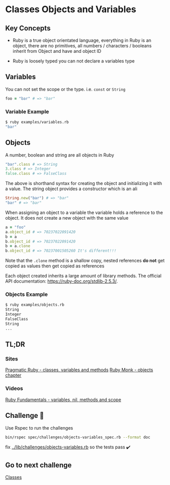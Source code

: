 # Classes Objects and Variables

## Key Concepts

- Ruby is a true object orientated language, everything in Ruby is an object, there are no primitives, all numbers / characters / booleans inherit from Object and have and object ID

- Ruby is loosely typed you can not declare a variables type

## Variables

You can not set the scope or the type.  i.e. `const` or `String`

```ruby
foo = "bar" # => "bar"
```

### Variable Example

```bash
$ ruby examples/variables.rb
"bar"
```

## Objects

A number, boolean and string are all objects in Ruby

```ruby
"bar".class # => String
3.class # => Integer
false.class # => FalseClass
```

The above is shorthand syntax for creating the object and initializing it with a value.  The string object provides a constructor which is an ali

```ruby
String.new("bar") # => "bar"
"bar" # => "bar"
```

When assigning an object to a variable the variable holds a reference to the object.  It does not create a new object with the same value

```ruby
a = "foo"
a.object_id # => 70237022091420
b = a
b.object_id # => 70237022091420
b = a.clone
b.object_id # => 70237001505260 It's different!!!
```

Note that the `.clone` method is a shallow copy, nested references **do not** get copied as values then get copied as references

Each object created inherits a large amount of library methods.  The official API documentation: <https://ruby-doc.org/stdlib-2.5.3/>.

### Objects Example

```bash
$ ruby examples/objects.rb
String
Integer
FalseClass
String
...
```

## TL;DR

### Sites

[Pragmatic Ruby - classes, variables and methods](http://ruby-doc.com/docs/ProgrammingRuby/html/tut_classes.html)
[Ruby Monk - objects chapter](https://rubymonk.com/learning/books/1-ruby-primer/chapters/6-objects)

### Videos

[Ruby Fundamentals - variables, nil, methods and scope](https://app.pluralsight.com/player?course=ruby-fundamentals&author=alex-korban&name=ruby-fundamentals-module1&clip=5&mode=live)

## Challenge 🎠

Use Rspec to run the challenges

```bash
bin/rspec spec/challenges/objects-variables_spec.rb --format doc
```

fix [../lib/challenges/objects-variables.rb](../lib/challenges/object-variables.rb) so the tests pass ✔️

## Go to next challenge

[Classes](./classes.md)